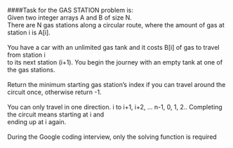 ####Task for the GAS STATION problem is:
\
Given two integer arrays A and B of size N.\
There are N gas stations along a circular route, where the amount of gas at station i is A[i].\
\
You have a car with an unlimited gas tank and it costs B[i] of gas to travel from station i\
to its next station (i+1). You begin the journey with an empty tank at one of the gas stations.\
\
Return the minimum starting gas station’s index if you can travel around the circuit once, otherwise return -1.\
\
You can only travel in one direction. i to i+1, i+2, … n-1, 0, 1, 2.. Completing the circuit means starting at i and\
ending up at i again.\
\
During the Google coding interview, only the solving function is required
